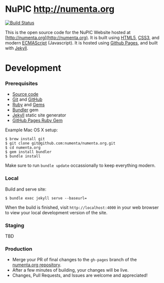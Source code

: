 # NuPIC http://numenta.org

[![Build Status](https://travis-ci.org/numenta/numenta.org.png?branch=gh-pages)](https://travis-ci.org/numenta/numenta.org)

This is the open source code for the NuPIC Website hosted at
[http://numenta.org](http://numenta.org). It is built using
[HTML5](http://en.wikipedia.org/wiki/HTML5),
[CSS3](http://en.wikipedia.org/wiki/Cascading_Style_Sheets), and modern
[ECMAScript](http://en.wikipedia.org/wiki/ECMAScript) (Javascript).
It is hosted using [Github Pages](https://pages.github.com),
and built with [Jekyll](http://jekyllrb.com/).


# Development

### Prerequisites

* [Source code](https://github.com/numenta/numenta.org)
* [Git](http://git-scm.com/) and [GitHub](http://github.com)
* [Ruby](https://www.ruby-lang.org/) and [Gems](https://rubygems.org/)
* [Bundler](http://bundler.io/) gem
* [Jekyll](http://jekyllrb.com/) static site generator
* [GitHub Pages Ruby Gem](https://github.com/github/pages-gem)

Example Mac OS X setup:
```
$ brew install git
$ git clone git@github.com:numenta/numenta.org.git
$ cd numenta.org
$ gem install bundler
$ bundle install
```

Make sure to run `bundle update` occassionally to keep everything modern.

### Local

Build and serve site:
```
$ bundle exec jekyll serve --baseurl=
```

When the build is finished, visit `http://localhost:4000` in your web browser
to view your local development version of the site.

### Staging

TBD

### Production

* Merge your PR of final changes to the `gh-pages` branch of the
  [numenta.org repository](https://github.com/numenta/numenta.org).
* After a few minutes of building, your changes will be live.
* Changes, Pull Requests, and Issues are welcome and appreciated!

